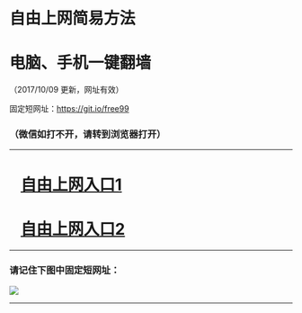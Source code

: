 ﻿# 自由上网简易方法

# 电脑、手机一键翻墙

（2017/10/09 更新，网址有效）

固定短网址：https://git.io/free99

### （微信如打不开，请转到浏览器打开）


***





# &nbsp;&nbsp; <a href="http://ft116347790.fwq-tz-1001.info/fwqtz01.html?t=1009001130 " target="_blank">自由上网入口1</a>
# &nbsp;&nbsp; <a href="http://ft2569320364.fwq-tz-1002.info/fwqtz02.html?t=100900130679 " target="_blank">自由上网入口2</a>
***

### 请记住下图中固定短网址：

<img src="https://s3-us-west-2.amazonaws.com/fwq-1001/yjfq-20170905okok.png" /> 


***

